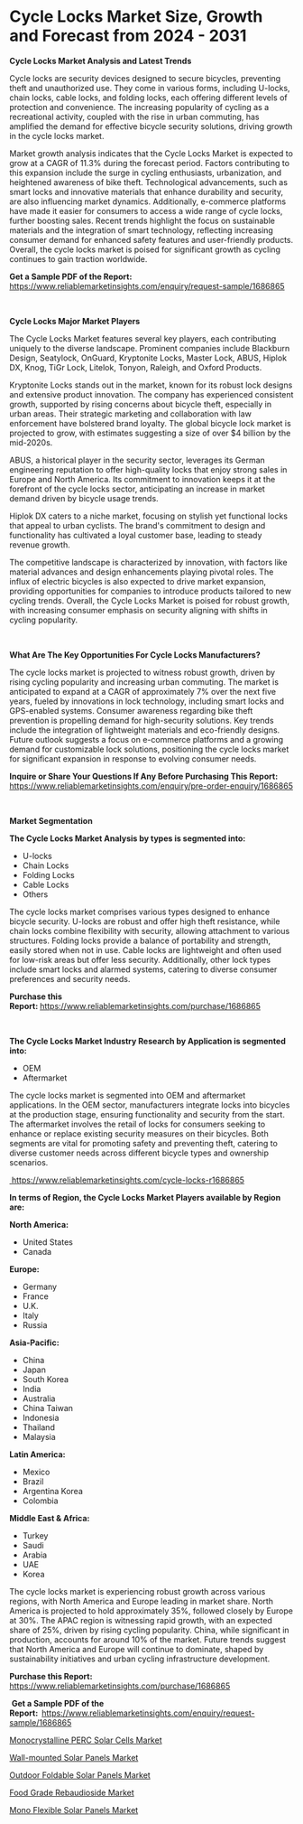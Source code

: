 <p><h1>Cycle Locks Market Size, Growth and Forecast from 2024 - 2031</h1></p><p><strong>Cycle Locks Market Analysis and Latest Trends</strong></p>
<p><p>Cycle locks are security devices designed to secure bicycles, preventing theft and unauthorized use. They come in various forms, including U-locks, chain locks, cable locks, and folding locks, each offering different levels of protection and convenience. The increasing popularity of cycling as a recreational activity, coupled with the rise in urban commuting, has amplified the demand for effective bicycle security solutions, driving growth in the cycle locks market.</p><p>Market growth analysis indicates that the Cycle Locks Market is expected to grow at a CAGR of 11.3% during the forecast period. Factors contributing to this expansion include the surge in cycling enthusiasts, urbanization, and heightened awareness of bike theft. Technological advancements, such as smart locks and innovative materials that enhance durability and security, are also influencing market dynamics. Additionally, e-commerce platforms have made it easier for consumers to access a wide range of cycle locks, further boosting sales. Recent trends highlight the focus on sustainable materials and the integration of smart technology, reflecting increasing consumer demand for enhanced safety features and user-friendly products. Overall, the cycle locks market is poised for significant growth as cycling continues to gain traction worldwide.</p></p>
<p><strong>Get a Sample PDF of the Report:&nbsp;</strong> <a href="https://www.reliablemarketinsights.com/enquiry/request-sample/1686865?utm_campaign=1589&utm_medium=2&utm_source=Github&utm_content=ia&utm_term=16102024&utm_id=cycle-locks">https://www.reliablemarketinsights.com/enquiry/request-sample/1686865</a></p>
<p>&nbsp;</p>
<p><strong>Cycle Locks Major Market Players</strong></p>
<p><p>The Cycle Locks Market features several key players, each contributing uniquely to the diverse landscape. Prominent companies include Blackburn Design, Seatylock, OnGuard, Kryptonite Locks, Master Lock, ABUS, Hiplok DX, Knog, TiGr Lock, Litelok, Tonyon, Raleigh, and Oxford Products. </p><p>Kryptonite Locks stands out in the market, known for its robust lock designs and extensive product innovation. The company has experienced consistent growth, supported by rising concerns about bicycle theft, especially in urban areas. Their strategic marketing and collaboration with law enforcement have bolstered brand loyalty. The global bicycle lock market is projected to grow, with estimates suggesting a size of over $4 billion by the mid-2020s.</p><p>ABUS, a historical player in the security sector, leverages its German engineering reputation to offer high-quality locks that enjoy strong sales in Europe and North America. Its commitment to innovation keeps it at the forefront of the cycle locks sector, anticipating an increase in market demand driven by bicycle usage trends.</p><p>Hiplok DX caters to a niche market, focusing on stylish yet functional locks that appeal to urban cyclists. The brand's commitment to design and functionality has cultivated a loyal customer base, leading to steady revenue growth.</p><p>The competitive landscape is characterized by innovation, with factors like material advances and design enhancements playing pivotal roles. The influx of electric bicycles is also expected to drive market expansion, providing opportunities for companies to introduce products tailored to new cycling trends. Overall, the Cycle Locks Market is poised for robust growth, with increasing consumer emphasis on security aligning with shifts in cycling popularity.</p></p>
<p>&nbsp;</p>
<p><strong>What Are The Key Opportunities For Cycle Locks Manufacturers?</strong></p>
<p><p>The cycle locks market is projected to witness robust growth, driven by rising cycling popularity and increasing urban commuting. The market is anticipated to expand at a CAGR of approximately 7% over the next five years, fueled by innovations in lock technology, including smart locks and GPS-enabled systems. Consumer awareness regarding bike theft prevention is propelling demand for high-security solutions. Key trends include the integration of lightweight materials and eco-friendly designs. Future outlook suggests a focus on e-commerce platforms and a growing demand for customizable lock solutions, positioning the cycle locks market for significant expansion in response to evolving consumer needs.</p></p>
<p><strong>Inquire or Share Your Questions If Any Before Purchasing This Report:</strong> <a href="https://www.reliablemarketinsights.com/enquiry/pre-order-enquiry/1686865?utm_campaign=1589&utm_medium=2&utm_source=Github&utm_content=ia&utm_term=16102024&utm_id=cycle-locks">https://www.reliablemarketinsights.com/enquiry/pre-order-enquiry/1686865</a></p>
<p>&nbsp;</p>
<p><strong>Market Segmentation</strong></p>
<p><strong>The Cycle Locks Market Analysis by types is segmented into:</strong></p>
<p><ul><li>U-locks</li><li>Chain Locks</li><li>Folding Locks</li><li>Cable Locks</li><li>Others</li></ul></p>
<p><p>The cycle locks market comprises various types designed to enhance bicycle security. U-locks are robust and offer high theft resistance, while chain locks combine flexibility with security, allowing attachment to various structures. Folding locks provide a balance of portability and strength, easily stored when not in use. Cable locks are lightweight and often used for low-risk areas but offer less security. Additionally, other lock types include smart locks and alarmed systems, catering to diverse consumer preferences and security needs.</p></p>
<p><strong>Purchase this Report:&nbsp;</strong><a href="https://www.reliablemarketinsights.com/purchase/1686865?utm_campaign=1589&utm_medium=2&utm_source=Github&utm_content=ia&utm_term=16102024&utm_id=cycle-locks">https://www.reliablemarketinsights.com/purchase/1686865</a></p>
<p>&nbsp;</p>
<p><strong>The Cycle Locks Market Industry Research by Application is segmented into:</strong></p>
<p><ul><li>OEM</li><li>Aftermarket</li></ul></p>
<p><p>The cycle locks market is segmented into OEM and aftermarket applications. In the OEM sector, manufacturers integrate locks into bicycles at the production stage, ensuring functionality and security from the start. The aftermarket involves the retail of locks for consumers seeking to enhance or replace existing security measures on their bicycles. Both segments are vital for promoting safety and preventing theft, catering to diverse customer needs across different bicycle types and ownership scenarios.</p></p>
<p><a href="https://www.reliablemarketinsights.com/cycle-locks-r1686865?utm_campaign=1589&utm_medium=2&utm_source=Github&utm_content=ia&utm_term=16102024&utm_id=cycle-locks">&nbsp;https://www.reliablemarketinsights.com/cycle-locks-r1686865</a></p>
<p><strong>In terms of Region, the Cycle Locks Market Players available by Region are:</strong></p>
<p>
    <p> <strong> North America: </strong>
        <ul>
            <li>United States</li>
            <li>Canada</li>
        </ul>
        </p> 
    <p> <strong> Europe: </strong>
        <ul>
            <li>Germany</li>
            <li>France</li>
            <li>U.K.</li>
            <li>Italy</li>
            <li>Russia</li>
        </ul>
        </p> 
    <p> <strong> Asia-Pacific: </strong>
        <ul>
            <li>China</li>
            <li>Japan</li>
            <li>South Korea</li>
            <li>India</li>
            <li>Australia</li>
            <li>China Taiwan</li>
            <li>Indonesia</li>
            <li>Thailand</li>
            <li>Malaysia</li>
        </ul>
        </p> 
    <p> <strong> Latin America: </strong>
        <ul>
            <li>Mexico</li>
            <li>Brazil</li>
            <li>Argentina Korea</li>
            <li>Colombia</li>
        </ul>
        </p> 
    <p> <strong> Middle East & Africa: </strong>
        <ul>
            <li>Turkey</li>
            <li>Saudi</li>
            <li>Arabia</li>
            <li>UAE</li>
            <li>Korea</li>
        </ul>
    </p>
    </p>
<p><p>The cycle locks market is experiencing robust growth across various regions, with North America and Europe leading in market share. North America is projected to hold approximately 35%, followed closely by Europe at 30%. The APAC region is witnessing rapid growth, with an expected share of 25%, driven by rising cycling popularity. China, while significant in production, accounts for around 10% of the market. Future trends suggest that North America and Europe will continue to dominate, shaped by sustainability initiatives and urban cycling infrastructure development.</p></p>
<p><strong>Purchase this Report: </strong><a href="https://www.reliablemarketinsights.com/purchase/1686865?utm_campaign=1589&utm_medium=2&utm_source=Github&utm_content=ia&utm_term=16102024&utm_id=cycle-locks">https://www.reliablemarketinsights.com/purchase/1686865</a></p>
<p>&nbsp;<strong>Get a Sample PDF of the Report:&nbsp;&nbsp;</strong><a href="https://www.reliablemarketinsights.com/enquiry/request-sample/1686865?utm_campaign=1589&utm_medium=2&utm_source=Github&utm_content=ia&utm_term=16102024&utm_id=cycle-locks">https://www.reliablemarketinsights.com/enquiry/request-sample/1686865</a></p>
<p><strong></strong></p>
<p><p><a href="https://www.linkedin.com/pulse/analyzing-global-monocrystalline-perc-solar-cells-market-growth-w9tpc?trk=public_post_embed_feed-article-content&utm_campaign=1589&utm_medium=2&utm_source=Github&utm_content=ia&utm_term=16102024&utm_id=cycle-locks">Monocrystalline PERC Solar Cells Market</a></p><p><a href="https://www.linkedin.com/pulse/analyzing-wall-mounted-solar-panels-market-dynamics-growth-drivers-jnd0c?trk=public_post_embed_feed-article-content&utm_campaign=1589&utm_medium=2&utm_source=Github&utm_content=ia&utm_term=16102024&utm_id=cycle-locks">Wall-mounted Solar Panels Market</a></p><p><a href="https://www.linkedin.com/pulse/outdoor-foldable-solar-panels-industry-resonance-101-amplification-0sf7c?trk=public_post_embed_feed-article-content&utm_campaign=1589&utm_medium=2&utm_source=Github&utm_content=ia&utm_term=16102024&utm_id=cycle-locks">Outdoor Foldable Solar Panels Market</a></p><p><a href="https://www.linkedin.com/pulse/global-food-grade-rebaudioside-industry-analysis-report-market-jhsuc?trk=public_post_embed_feed-article-content&utm_campaign=1589&utm_medium=2&utm_source=Github&utm_content=ia&utm_term=16102024&utm_id=cycle-locks">Food Grade Rebaudioside Market</a></p><p><a href="https://www.linkedin.com/pulse/mono-flexible-solar-panels-market-revolution-2024-2031-trends-fpxyc?trk=public_post_embed_feed-article-content&utm_campaign=1589&utm_medium=2&utm_source=Github&utm_content=ia&utm_term=16102024&utm_id=cycle-locks">Mono Flexible Solar Panels Market</a></p></p>